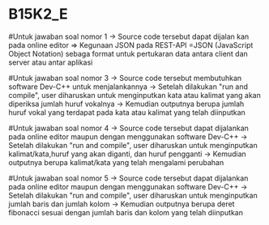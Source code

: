# B15K2_E

#Untuk jawaban soal nomor 1
-> Source code tersebut dapat dijalan kan pada online editor
=> Kegunaan JSON pada REST-API
=JSON (JavaScript Object Notation) sebaga format untuk pertukaran data antara client dan server atau antar aplikasi

#Untuk jawaban soal nomor 3
-> Source code tersebut membutuhkan software Dev-C++ untuk menjalankannya
-> Setelah dilakukan "run and compile", user diharuskan untuk menginputkan kata atau kalimat yang akan diperiksa jumlah huruf vokalnya
-> Kemudian outputnya berupa jumlah huruf vokal yang terdapat pada kata atau kalimat yang telah diinputkan 

#Untuk jawaban soal nomor 4
-> Source code tersebut dapat dijalankan pada online editor maupun dengan menggunakan software Dev-C++ 
-> Setelah dilakukan "run and compile", user diharuskan untuk menginputkan kalimat/kata,huruf yang akan diganti, dan huruf pengganti
-> Kemudian outputnya berupa kalimat/kata yang telah mengalami perubahan

#Untuk jawaban soal nomor 5
-> Source code tersebut dapat dijalankan pada online editor maupun dengan menggunakan software Dev-C++ 
-> Setelah dilakukan "run and compile", user diharuskan untuk menginputkan jumlah baris dan jumlah kolom
-> Kemudian outputnya berupa deret fibonacci sesuai dengan jumlah baris dan kolom yang telah diinputkan
